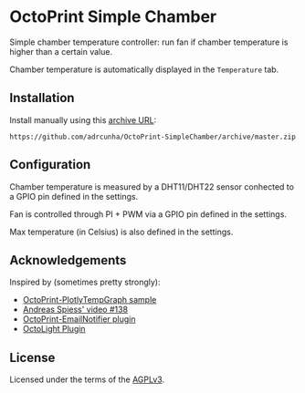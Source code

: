# OctoPrint Simple Chamber

Simple chamber temperature controller: run fan if chamber temperature is higher than a certain value.

Chamber temperature is automatically displayed in the `Temperature` tab.

## Installation

Install manually using this [archive URL](https://github.com/adrcunha/OctoPrint-SimpleChamber/archive/master.zip):

	https://github.com/adrcunha/OctoPrint-SimpleChamber/archive/master.zip

## Configuration

Chamber temperature is measured by a DHT11/DHT22 sensor conhected to a GPIO pin defined in the settings.

Fan is controlled through PI + PWM via a GPIO pin defined in the settings.

Max temperature (in Celsius) is also defined in the settings.

## Acknowledgements

Inspired by (sometimes pretty strongly):

* [OctoPrint-PlotlyTempGraph sample](https://github.com/jneilliii/OctoPrint-PlotlyTempGraph/blob/master/klipper_additional_temp.py)
* [Andreas Spiess' video #138](https://www.sensorsiot.org/variable-speed-cooling-fan-for-raspberry-pi-using-pwm-video138/)
* [OctoPrint-EmailNotifier plugin](https://github.com/adrcunha/OctoPrint-EmailNotifier)
* [OctoLight Plugin](https://github.com/adrcunha/OctoLight)

## License

Licensed under the terms of the [AGPLv3](http://opensource.org/licenses/AGPL-3.0).
